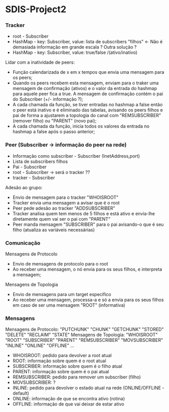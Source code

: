 # SDIS-Project2 

### Tracker

* root - Subscriber
* HashMap - key: Subscriber, value: lista de subscribers "filhos" <- Não é demasiada informação em grande escala ? Outra solução ?
* HashMap - key: Subscriber, value: true/false /(ativo/inativo)

Lidar com a inatividade de peers:
* Função calendarizada de x em x tempos que envia uma mensagem para os peers;
* Quando os peers recebem esta mensagem, enviam para o traker uma mensagem de confirmação (ativos) e o valor da entrada do hashmap para aquele peer fica a true. A mensagem de confirmação contém o pai do Subscriber (+/- informação ?);
* A cada chamada da função, se tiver entradas no hashmap a false então o peer está inativo e é eliminado das tabelas, avisando os peers filhos e pai de forma a ajustarem a topologia do canal com "REMSUBSCRIBER" (remover filho) ou "PARENT" (novo pai);
* A cada chamada da função, inicia todos os valores da entrada no hashmap a false após o passo anterior;

### Peer (Subscriber -> informação do peer na rede)

* Informação como subscriber - Subscriber (InetAddress,port)
* Lista de subscribers filhos
* Pai - Subscriber
* root - Subscriber -> será o tracker ??
* tracker - Subscriber

Adesão ao grupo:
* Envio de mensagem para o tracker "WHOISROOT"
* Tracker envia uma mensagem a avisar que é o root
* Peer pede adesão ao tracker "ADDSUBSCRIBER"
* Tracker analisa quem tem menos de 5 filhos e está ativo e envia-lhe diretamente quem vai ser o pai com "PARENT"
* Peer manda mensagem "SUBSCRIBER" para o pai avisando-o que é seu filho (atualiza as variáveis necessárias)

### Comunicação

Mensagens de Protocolo
* Envio de mensagens de protocolo para o root
* Ao receber uma mensagem, o nó envia para os seus filhos, e interpreta a mensagem;

Mensagens de Topologia
* Envio de mensagens para um target específico
* Ao receber uma mensagem, processa-a e só a envia para os seus filhos em caso de ser uma mensagem "ROOT" (informativa)

### Mensagens

Mensagens de Protocolo: "PUTCHUNK" "CHUNK" "GETCHUNK" "STORED" "DELETE" "RECLAIM" "STATE"
Mensagens de Topologia: "WHOISROOT" "ROOT" "SUBSCRIBER" "PARENT" "REMSUBSCRIBER" "MOVSUBSCRIBER" "INLINE" "ONLINE" "OFFLINE" ...

* WHOISROOT: pedido para devolver a root atual
* ROOT: informação sobre quem é o root atual
* SUBSCRIBER: informação sobre quem é o filho atual
* PARENT: informação sobre quem é o pai atual
* REMSUBSCRIBER: pedido para remover um subscriber (filho)
* MOVSUBSCRIBER: ?
* INLINE: pedido para devolver o estado atual na rede (ONLINE/OFFLINE - default)
* ONLINE: informação de que se encontra ativo (rotina)
* OFFLINE: informação de que vai deixar de estar ativo
